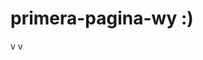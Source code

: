 # primera-pagina-wy :)
v                                                                                                                                                                          v
